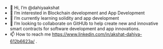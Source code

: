- 👋 Hi, I’m @dahiyaakshat
- 👀 I’m interested in Blockchain development and App Development
- 🌱 I’m currently learning solidity and app development
- 💞️ I’m looking to collaborate on GitHUb to help create new and innovative smart contracts for software development and app innovations.
- 📫 How to reach me https://www.linkedin.com/in/akshat-dahiya-612b6623a/ .

<!---
dahiyaakshat/dahiyaakshat is a ✨ special ✨ repository because its `README.md` (this file) appears on your GitHub profile.
You can click the Preview link to take a look at your changes.
--->
